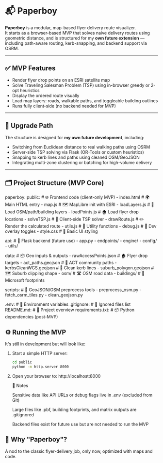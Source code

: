 # 📬 Paperboy

**Paperboy** is a modular, map-based flyer delivery route visualizer.  
It starts as a browser-based MVP that solves naive delivery routes using geometric distance, and is structured for my **own future extension** — including path-aware routing, kerb-snapping, and backend support via OSRM.

---

## ✅ MVP Features

- Render flyer drop points on an ESRI satellite map
- Solve Traveling Salesman Problem (TSP) using in-browser greedy or 2-opt heuristics
- Display the ordered route visually
- Load map layers: roads, walkable paths, and toggleable building outlines
- Runs fully client-side (no backend needed for MVP)

---

## 🔁 Upgrade Path

The structure is designed for **my own future development**, including:

- Switching from Euclidean distance to real walking paths using OSRM
- Server-side TSP solving via Flask (OR-Tools or custom heuristics)
- Snapping to kerb lines and paths using cleaned OSM/GeoJSON
- Integrating multi-zone clustering or batching for high-volume delivery

---

## 🗂 Project Structure (MVP Core)

paperboy:
  public:                     # 🌐 Frontend code (client-only MVP)
    - index.html              # 🌍 Main HTML entry
    - map.js                  # 🗺️ MapLibre init with ESRI
    - loadLayers.js           # 📍 Load OSM/path/building layers
    - loadPoints.js           # 🏠 Load flyer drop locations
    - solveTSP.js             # 🧠 Client-side TSP solver
    - drawRoute.js            # ✏️ Render the calculated route
    - utils.js                # 🔧 Utility functions
    - debug.js                # 🐞 Dev overlay toggles
    - style.css               # 🎨 Basic UI styling

  api:                        # 🧠 Flask backend (future use)
    - app.py
    - endpoints/
    - engine/
    - config/
    - utils/

  data:                      # 📦 Geo inputs & outputs
    - rawAccessPoints.json   # 🏠 Flyer drop targets
    - act_paths.geojson      # 🚶 ACT community paths
    - kerbsCleanWGS.geojson  # 📏 Clean kerb lines
    - suburb_polygon.geojson # 🗺️ Suburb clipping shape
    - osm/                   # 🛣 OSM road data
    - buildings/             # 🏢 Microsoft footprints

  scripts:                    # 🧰 GeoJSON/OSM preprocess tools
    - preprocess_osm.py
    - fetch_osrm_tiles.py
    - clean_geojson.py

  .env:                       # 🔐 Environment variables
  .gitignore:                 # 🚫 Ignored files list
  README.md:                  # 📘 Project overview
  requirements.txt:           # 📦 Python dependencies (post-MVP)

  ## ⚙️ Running the MVP

  It's still in development but will look like:

1. Start a simple HTTP server:
   ```bash
   cd public
   python -m http.server 8000

   
2. Open your browser to:
    http://localhost:8000

    🔐 Notes

    Sensitive data like API URLs or debug flags live in .env (excluded from Git)

    Large files like .pbf, building footprints, and matrix outputs are .gitignored

    Backend files exist for future use but are not needed to run the MVP

 ## 📛 Why "Paperboy"?

A nod to the classic flyer-delivery job, only now, optimized with maps and code.